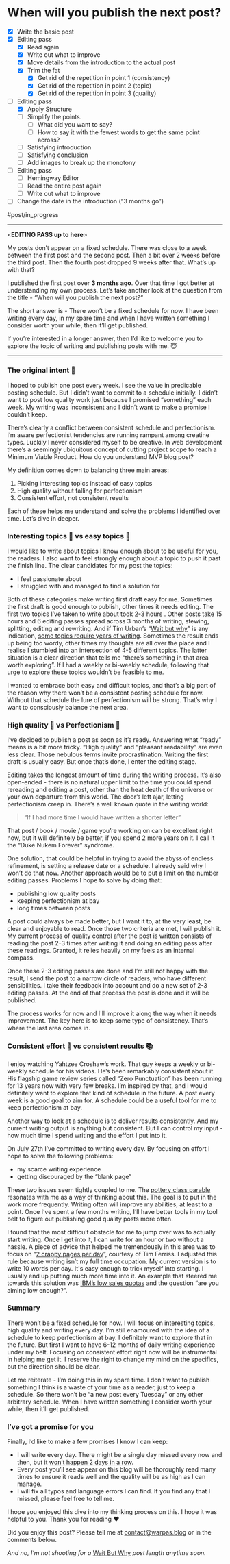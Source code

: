 # When will you publish the next post?
- [x] Write the basic post
- [x] Editing pass
	- [x] Read again
	- [x] Write out what to improve
	- [x] Move details from the introduction to the actual post
	- [x] Trim the fat
		- [x] Get rid of the repetition in point 1 (consistency)
		- [x] Get rid of the repetition in point 2 (topic)
		- [x] Get rid of the repetition in point 3 (quality)
- [ ] Editing pass
	- [x] Apply Structure
	- [ ] Simplify the points.
		- [ ] What did you want to say?
		- [ ] How to say it with the fewest words to get the same point across?
	- [ ] Satisfying introduction
	- [ ] Satisfying conclusion
	- [ ] Add images to break up the monotony
- [ ] Editing pass
	- [ ] Hemingway Editor
	- [ ] Read the entire post again
	- [ ] Write out what to improve
- [ ] Change the date in the introduction (“3 months go”)

#post/in_progress

- - - -
<**EDITING PASS up to here**>

My posts don’t appear on a fixed schedule. There was close to a week between the first post and the second post. Then a bit over 2 weeks before the third post. Then the fourth post dropped 9 weeks after that. What’s up with that?

I published the first post over **3 months ago**. Over that time I got better at understanding my own process. Let’s take another look at the question from the title - “When will you publish the next post?“

The short answer is - There won’t be a fixed schedule for now. I have been writing every day, in my spare time and when I have written something I consider worth your while, then it’ll get published.

If you’re interested in a longer answer, then I’d like to welcome you to explore the topic of writing and publishing posts with me. 😇

- - - -

### The original intent 🤩

I hoped to publish one post every week. I see the value in predicable posting schedule. But I didn’t want to commit to a schedule initially. I didn’t want to post low quality work just because I promised “something” each week. My writing was inconsistent and I didn’t want to make a promise I couldn’t keep.

There’s clearly a conflict between consistent schedule and perfectionism. I’m aware perfectionist tendencies are running rampant among creatine types. Luckily I never considered myself to be creative. In web development there’s a seemingly ubiquitous concept of cutting project scope to reach a Minimum Viable Product. How do you understand MVP blog post?

My definition comes down to balancing three main areas:
1. Picking interesting topics instead of easy topics
2. High quality without falling for perfectionism
3. Consistent effort, not consistent results

Each of these helps me understand and solve the problems I identified over time.  Let’s dive in deeper.

### Interesting topics 🔎 vs easy topics 📰

I would like to write about topics I know enough about to be useful for you, the readers. I also want to feel strongly enough about a topic to push it past the finish line. The clear candidates for my post the topics:
* I feel passionate about
* I struggled with and managed to find a solution for

Both of these categories make writing first draft easy for me. Sometimes the first draft is good enough to publish, other times it needs editing. The first two topics I’ve taken to write about took 2-3 hours . Other posts take 15 hours and 6 editing passes spread across 3 months of writing, stewing, splitting, editing and rewriting. And if Tim Urban’s “[Wait but why](https://waitbutwhy.com/)” is any indication, [some topics require years of writing](https://waitbutwhy.com/2019/08/story-of-us.html).  Sometimes the result ends up being too wordy, other times my thoughts are all over the place and I realise I stumbled into an intersection of 4-5 different topics. The latter situation is a clear direction that tells me “there’s something in that area worth exploring”. If I had a weekly or bi-weekly schedule, following that urge to explore these topics wouldn’t be feasible to me.

I wanted to embrace both easy and difficult topics, and that’s a big part of the reason why there won’t be a consistent posting schedule for now. Without that schedule the lure of perfectionism will be strong. That’s why I want to consciously balance the next area.

### High quality 🎁 vs Perfectionism 💖

I’ve decided to publish a post as soon as it’s ready. Answering what “ready” means is a bit more tricky. “High quality” and “pleasant readability” are even less clear. Those nebulous terms invite procrastination. Writing the first draft is usually easy.  But once that’s done, I enter the editing stage.

Editing takes the longest amount of time during the writing process. It’s also open-ended - there is no natural upper limit to the time you could spend rereading and editing a post, other than the heat death of the universe or your own departure from this world. The door’s left ajar, letting perfectionism creep in. There’s a well known quote in the writing world:

> “If I had more time I would have written a shorter letter”

That post / book / movie / game you’re working on can be excellent right now, but it will definitely be better, if you spend 2 more years on it. I call it the “Duke Nukem Forever” syndrome.

One solution, that could be helpful in trying to avoid the abyss of endless refinement, is setting a release date or a schedule. I already said why I won’t do that now. Another approach would be to put a limit on the number editing passes. Problems I hope to solve by doing that:
* publishing low quality posts
* keeping perfectionism at bay
* long times between posts

A post could always be made better, but I want it to, at the very least, be clear and enjoyable to read. Once those two criteria are met, I will publish it. My current process of quality control after the post is written consists of reading the post 2-3 times after writing it and doing an editing pass after these readings. Granted, it relies heavily on my feels as an internal compass.

Once these 2-3 editing passes are done and I’m still not happy with the result, I send the post to a narrow circle of readers, who have different sensibilities. I take their feedback into account and do a new set of 2-3 editing passes. At the end of that process the post is done and it will be published.

The process works for now and I'll improve it along the way when it needs improvement. The key here is to keep some type of consistency. That’s where the last area comes in.

### Consistent effort 💪 vs consistent results 📚

I enjoy watching Yahtzee Croshaw’s work. That guy keeps a weekly or bi-weekly schedule for his videos. He’s been remarkably consistent about it. His flagship game review series called “Zero Punctuation” has been running for 13 years now with very few breaks. I’m inspired by that, and I would definitely want to explore that kind of schedule in the future. A post every week is a good goal to aim for. A schedule could be a useful tool for me to keep perfectionism at bay.

Another way to look at a schedule is to deliver results consistently. And my current writing output is anything but consistent. But I can control my input - how much time I spend writing and the effort I put into it.

On July 27th I’ve committed to writing every day. By focusing on effort I hope to solve the following problems:
* my scarce writing experience
* getting discouraged by the “blank page”

These two issues seem tightly coupled to me. The [pottery class parable](https://aliabdaal.com/pottery/) resonates with me as a way of thinking about this. The goal is to put in the work more frequently. Writing often will improve my abilities, at least to a point.  Once I’ve spent a few months writing, I’ll have better tools in my tool belt to figure out publishing good quality posts more often.

I found that the most difficult obstacle for me to jump over was to actually start writing. Once I get into it, I can write for an hour or two without a hassle. A piece of advice that helped me tremendously in this area was to focus on “[2 crappy pages per day](https://tim.blog/2013/12/09/the-ugly-new-york-times-bestseller-the-creative-process-in-action/)”, courtesy of Tim Ferriss. I adjusted this rule because writing isn’t my full time occupation. My current version is to write 10 words per day. It's easy enough to trick myself into starting. I usually end up putting much more time into it. An example that steered me towards this solution was [IBM’s low sales quotas](https://www.youtube.com/watch?v=fwjZ99aNsa4) and the question “are you aiming low enough?”.

### Summary

There won’t be a fixed schedule for now. I will focus on interesting topics, high quality and writing every day. I’m still enamoured with the idea of a schedule to keep perfectionism at bay. I definitely want to explore that in the future. But first I want to have 6-12 months of daily writing experience under my belt. Focusing on consistent effort right now will be instrumental in helping me get it. I reserve the right to change my mind on the specifics, but the direction should be clear.

Let me reiterate - I’m doing this in my spare time.  I don’t want to publish something I think is a waste of your time as a reader, just to keep a schedule. So there won’t be “a new post every Tuesday” or any other arbitrary schedule. When I have written something I consider worth your while, then it’ll get published.

### I’ve got a promise for you

Finally, I’d like to make a few promises I know I can keep:
* I will write every day. There might be a single day missed every now and then, but it [won’t happen 2 days in a row](https://www.youtube.com/watch?v=bfLHTLQZ5nc).
* Every post you’ll see appear on this blog will be thoroughly read many times to ensure it reads well and the quality will be as high as I can manage.
* I will fix all typos and language errors I can find. If you find any that I missed, please feel free to tell me.

I hope you enjoyed this dive into my thinking process on this. I hope it was helpful to you. Thank you for reading ❤️

Did you enjoy this post? Please tell me at [contact@warpas.blog](mailto:contact@warpas.blog) or in the comments below.

_And no, I’m not shooting for a_ [Wait But Why](https://waitbutwhy.com/) _post length anytime soon._
